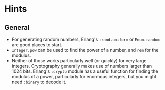 # Hints

## General

- For generating random numbers, Erlang's `:rand.uniform` or `Enum.random` are
good places to start.
- `Integer.pow` can be used to find the power of a number, and `rem` for
the modulus.
- Neither of those works particularly well (or quickly) for very large integers.
Cryptography generally makes use of numbers larger than 1024 bits. Erlang's
`:crypto` module has a useful function for finding the modulus of a power,
particularly for enormous integers, but you might need `:binary` to decode it.